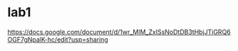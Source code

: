 # lab1 
https://docs.google.com/document/d/1wr_MlM_ZxISsNoDtDB3tHbjJTiGRQ6OGF7gNpalK-hc/edit?usp=sharing
